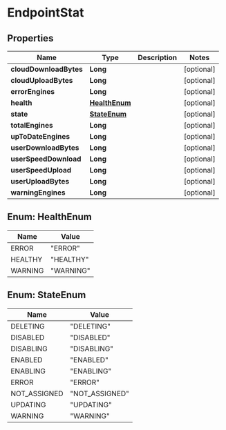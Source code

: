 
# EndpointStat

## Properties
Name | Type | Description | Notes
------------ | ------------- | ------------- | -------------
**cloudDownloadBytes** | **Long** |  |  [optional]
**cloudUploadBytes** | **Long** |  |  [optional]
**errorEngines** | **Long** |  |  [optional]
**health** | [**HealthEnum**](#HealthEnum) |  |  [optional]
**state** | [**StateEnum**](#StateEnum) |  |  [optional]
**totalEngines** | **Long** |  |  [optional]
**upToDateEngines** | **Long** |  |  [optional]
**userDownloadBytes** | **Long** |  |  [optional]
**userSpeedDownload** | **Long** |  |  [optional]
**userSpeedUpload** | **Long** |  |  [optional]
**userUploadBytes** | **Long** |  |  [optional]
**warningEngines** | **Long** |  |  [optional]


<a name="HealthEnum"></a>
## Enum: HealthEnum
Name | Value
---- | -----
ERROR | &quot;ERROR&quot;
HEALTHY | &quot;HEALTHY&quot;
WARNING | &quot;WARNING&quot;


<a name="StateEnum"></a>
## Enum: StateEnum
Name | Value
---- | -----
DELETING | &quot;DELETING&quot;
DISABLED | &quot;DISABLED&quot;
DISABLING | &quot;DISABLING&quot;
ENABLED | &quot;ENABLED&quot;
ENABLING | &quot;ENABLING&quot;
ERROR | &quot;ERROR&quot;
NOT_ASSIGNED | &quot;NOT_ASSIGNED&quot;
UPDATING | &quot;UPDATING&quot;
WARNING | &quot;WARNING&quot;



